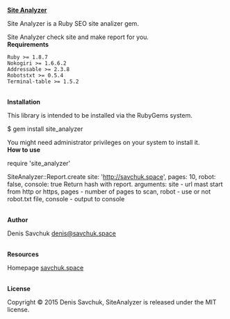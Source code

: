 <a href="https://github.com/Mordorreal/SiteAnalyzer"><b>Site Analyzer</b><a/>

Site Analyzer is a Ruby SEO site analizer gem.

Site Analyzer check site and make report for you.
<br>
<b>Requirements</b>

    Ruby >= 1.8.7
    Nokogiri >= 1.6.6.2
    Addressable >= 2.3.8
    Robotstxt >= 0.5.4
    Terminal-table >= 1.5.2
<br>
<b>Installation</b>

This library is intended to be installed via the RubyGems system.

$ gem install site_analyzer

You might need administrator privileges on your system to install it.
<br>
<b>How to use</b>

require 'site_analyzer'<br>
                                          
SiteAnalyzer::Report.create site: 'http://savchuk.space', pages: 10, robot: false, console: true
Return hash with report.
arguments: site - url mast start from http or https, pages - number of pages to scan, robot - use or not robot.txt file, console - output to console

<br>
<b>Author</b>

Denis Savchuk <a href="mailto:denis@savchuk.space"><denis@savchuk.space></a>

<br>
<b>Resources</b>

   Homepage  <a href="savchuk.space" target="_blank">savchuk.space</a>

<br>
<b>License</b>

Copyright © 2015 Denis Savchuk, SiteAnalyzer is released under the MIT license.
